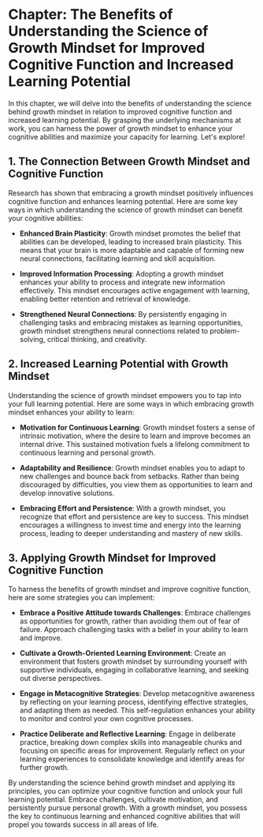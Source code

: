 Chapter: The Benefits of Understanding the Science of Growth Mindset for Improved Cognitive Function and Increased Learning Potential
=====================================================================================================================================

In this chapter, we will delve into the benefits of understanding the science behind growth mindset in relation to improved cognitive function and increased learning potential. By grasping the underlying mechanisms at work, you can harness the power of growth mindset to enhance your cognitive abilities and maximize your capacity for learning. Let's explore!

**1. The Connection Between Growth Mindset and Cognitive Function**
-------------------------------------------------------------------

Research has shown that embracing a growth mindset positively influences cognitive function and enhances learning potential. Here are some key ways in which understanding the science of growth mindset can benefit your cognitive abilities:

* **Enhanced Brain Plasticity**: Growth mindset promotes the belief that abilities can be developed, leading to increased brain plasticity. This means that your brain is more adaptable and capable of forming new neural connections, facilitating learning and skill acquisition.

* **Improved Information Processing**: Adopting a growth mindset enhances your ability to process and integrate new information effectively. This mindset encourages active engagement with learning, enabling better retention and retrieval of knowledge.

* **Strengthened Neural Connections**: By persistently engaging in challenging tasks and embracing mistakes as learning opportunities, growth mindset strengthens neural connections related to problem-solving, critical thinking, and creativity.

**2. Increased Learning Potential with Growth Mindset**
-------------------------------------------------------

Understanding the science of growth mindset empowers you to tap into your full learning potential. Here are some ways in which embracing growth mindset enhances your ability to learn:

* **Motivation for Continuous Learning**: Growth mindset fosters a sense of intrinsic motivation, where the desire to learn and improve becomes an internal drive. This sustained motivation fuels a lifelong commitment to continuous learning and personal growth.

* **Adaptability and Resilience**: Growth mindset enables you to adapt to new challenges and bounce back from setbacks. Rather than being discouraged by difficulties, you view them as opportunities to learn and develop innovative solutions.

* **Embracing Effort and Persistence**: With a growth mindset, you recognize that effort and persistence are key to success. This mindset encourages a willingness to invest time and energy into the learning process, leading to deeper understanding and mastery of new skills.

**3. Applying Growth Mindset for Improved Cognitive Function**
--------------------------------------------------------------

To harness the benefits of growth mindset and improve cognitive function, here are some strategies you can implement:

* **Embrace a Positive Attitude towards Challenges**: Embrace challenges as opportunities for growth, rather than avoiding them out of fear of failure. Approach challenging tasks with a belief in your ability to learn and improve.

* **Cultivate a Growth-Oriented Learning Environment**: Create an environment that fosters growth mindset by surrounding yourself with supportive individuals, engaging in collaborative learning, and seeking out diverse perspectives.

* **Engage in Metacognitive Strategies**: Develop metacognitive awareness by reflecting on your learning process, identifying effective strategies, and adapting them as needed. This self-regulation enhances your ability to monitor and control your own cognitive processes.

* **Practice Deliberate and Reflective Learning**: Engage in deliberate practice, breaking down complex skills into manageable chunks and focusing on specific areas for improvement. Regularly reflect on your learning experiences to consolidate knowledge and identify areas for further growth.

By understanding the science behind growth mindset and applying its principles, you can optimize your cognitive function and unlock your full learning potential. Embrace challenges, cultivate motivation, and persistently pursue personal growth. With a growth mindset, you possess the key to continuous learning and enhanced cognitive abilities that will propel you towards success in all areas of life.
